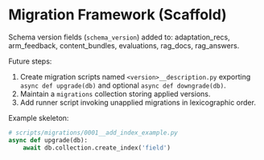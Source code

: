 # Migration Framework (Scaffold)

Schema version fields (`schema_version`) added to: adaptation_recs, arm_feedback, content_bundles, evaluations, rag_docs, rag_answers.

Future steps:
1. Create migration scripts named `<version>__description.py` exporting `async def upgrade(db)` and optional `async def downgrade(db)`.
2. Maintain a `migrations` collection storing applied versions.
3. Add runner script invoking unapplied migrations in lexicographic order.

Example skeleton:
```python
# scripts/migrations/0001__add_index_example.py
async def upgrade(db):
    await db.collection.create_index('field')
```

